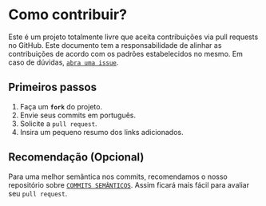 # Como contribuir?
Este é um projeto totalmente livre que aceita contribuições via pull requests no GitHub. Este documento tem a responsabilidade de alinhar as contribuições de acordo com os padrões estabelecidos no mesmo. Em caso de dúvidas, [`abra uma issue`](https://github.com/veras-dan/node-js/issues/new).

## Primeiros passos
1. Faça um **`fork`** do projeto.
2. Envie seus commits em português.
3. Solicite a `pull request`.
4. Insira um pequeno resumo dos links adicionados.

## Recomendação (Opcional)
Para uma melhor semântica nos commits, recomendamos o nosso repositório sobre [`COMMITS SEMÂNTICOS`](https://github.com/veras-dan/padroes-de-commits). Assim ficará mais fácil para avaliar seu `pull request`.
